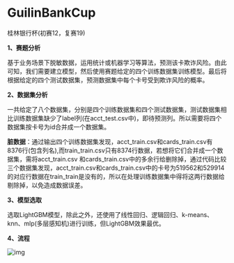 # GuilinBankCup
桂林银行杯(初赛12，复赛19)

**1、赛题分析**

基于业务场景下脱敏数据，运用统计或机器学习等算法，预测该卡欺诈风险。由此可知，我们需要建立模型，然后使用赛题给定的四个训练数据集训练模型。最后将根据给定的四个测试数据集，预测数据集中每个卡号受到欺诈风险的概率。

**2、数据集分析**

一共给定了八个数据集，分别是四个训练数据集和四个测试数据集，测试数据集相比训练数据集缺少了label列(在acct_test.csv中)，即待预测列。所以需要将四个数据集按卡号为id合并成一个数据集。

**脏数据**：通过输出四个训练数据集发现，acct_train.csv和cards_train.csv有8376行(包含列名),而train_train.csv只有8374行数据，若想将它们合并成一个数据集，需将acct_train.csv 和cards_train.csv中的多余行给删除掉，通过代码比较三个数据集发现，acct_train.csv和cards_train.csv中的卡号为519562和529914的对应行数据在train_train是没有的，所以在处理训练数据集中得将这两行数据给剔除掉，以免造成数据误差。

**3、模型选取**

选取LightGBM模型，除此之外，还使用了线性回归、逻辑回归、k-means、knn、mlp(多层感知机)进行训练，但LightGBM效果最优。

**4、流程**

![img](https://github.com/zhourup/GuilinBankCup/blob/main/img.png)

